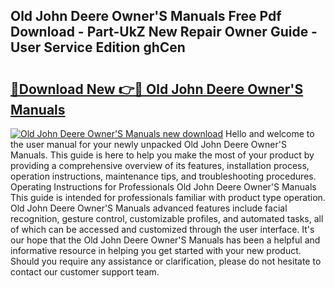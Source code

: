 ## Old John Deere Owner'S Manuals Free Pdf Download - Part-UkZ New Repair Owner Guide - User Service Edition ghCen

# <h2><a href="http://cf10236.oget.top/?id=Old+John+Deere+Owner%27S+Manuals">🔗Download New 👉🔴 Old John Deere Owner'S Manuals</a></h2>

[![Old John Deere Owner'S Manuals new download](https://i.imgur.com/5g1atiW.png)](http://cf10236.oget.top/?id=Old+John+Deere+Owner%27S+Manuals)
Hello and welcome to the user manual for your newly unpacked Old John Deere Owner'S Manuals. This guide is here to help you make the most of your product by providing a comprehensive overview of its features, installation process, operation instructions, maintenance tips, and troubleshooting procedures. Operating Instructions for Professionals Old John Deere Owner'S Manuals This guide is intended for professionals familiar with product type operation. Old John Deere Owner'S Manuals advanced features include facial recognition, gesture control, customizable profiles, and automated tasks, all of which can be accessed and customized through the user interface. It's our hope that the Old John Deere Owner'S Manuals has been a helpful and informative resource in helping you get started with your new product. Should you require any assistance or clarification, please do not hesitate to contact our customer support team.
